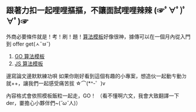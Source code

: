 ## 跟著力扣一起哩哩摳摳，不讓面試哩哩辣辣 (☞ﾟ∀ﾟ)ﾟ∀ﾟ)☞
外商必要條件就是！考！刷！題！[算法模板](https://github.com/greyireland/algorithm-pattern)好像很神，據傳可以在一個月內從入門到 offer get(ㅅ˘ㅂ˘)
1. [GO 算法模板](https://github.com/greyireland/algorithm-pattern)
2. [JS 算法模板](https://github.com/ligecarryme/algorithm-pattern-JavaScript)

邊寫論文邊默默練功唄
如果你剛好看到這個有趣的小專案，想造伙一起動ㄘ動ㄉ就++，讓我們一起感受痛苦拔 ☆⌒(*^-゜)v

內容格式會依照模板飯粒一起走，GO！
（看不懂啊六文，我會大致翻譯一下 der，嫑擔心小夥伴們~(*ˇωˇ*人)）
